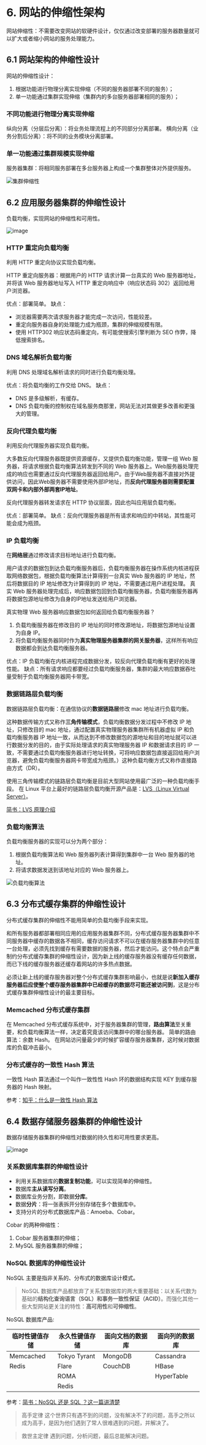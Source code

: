 # 6. 网站的伸缩性架构

网站伸缩性：不需要改变网站的软硬件设计，仅仅通过改变部署的服务器数量就可以扩大或者缩小网站的服务处理能力。



## 6.1 网站架构的伸缩性设计

网站的伸缩性设计：
1. 根据功能进行物理分离实现伸缩（不同的服务器部署不同的服务）；
2. 单一功能通过集群实现伸缩（集群内的多台服务器部署相同的服务）；

### 不同功能进行物理分离实现伸缩

纵向分离（分层后分离）：将业务处理流程上的不同部分分离部署。
横向分离（业务分割后分离）：将不同的业务模块分离部署。

### 单一功能通过集群规模实现伸缩

服务器集群：将相同服务部署在多台服务器上构成一个集群整体对外提供服务。

![集群伸缩性](http://upload-images.jianshu.io/upload_images/2648731-085e92e796720010.jpg?imageMogr2/auto-orient/strip%7CimageView2/2/w/1240)

## 6.2 应用服务器集群的伸缩性设计

负载均衡，实现网站的伸缩性和可用性。

![image](http://upload-images.jianshu.io/upload_images/2648731-669c2b3357ad6ec4.jpg?imageMogr2/auto-orient/strip%7CimageView2/2/w/1240)


### HTTP 重定向负载均衡

利用 HTTP 重定向协议实现负载均衡。

HTTP 重定向服务器：根据用户的 HTTP 请求计算一台真实的 Web 服务器地址，并将该 Web 服务器地址写入 HTTP 重定向响应中（响应状态码 302）返回给用户浏览器。

优点：部署简单。
缺点：
* 浏览器需要两次请求服务器才能完成一次访问，性能较差。
* 重定向服务器自身的处理能力成为瓶颈，集群的伸缩规模有限。
* 使用 HTTP302 响应状态码重定向，有可能使搜索引擎判断为 SEO 作弊，降低搜索排名。


### DNS 域名解析负载均衡

利用 DNS 处理域名解析请求的同时进行负载均衡处理。

优点：将负载均衡的工作交给 DNS。
缺点：
* DNS 是多级解析，有缓存。
* DNS 负载均衡的控制权在域名服务商那里，网站无法对其做更多改善和更强大的管理。

### 反向代理负载均衡

利用反向代理服务器实现负载均衡。

大多数反向代理服务器既提供资源缓存，又提供负载均衡功能，管理一组 Web 服务器，将请求根据负载均衡算法转发到不同的 Web 服务器上。Web服务器处理完成的响应也需要通过反向代理服务器返回给用户。由于Web服务器不直接对外提供访问，因此Web服务器不需要使用外部IP地址，而**反向代理服务器则需要配置双网卡和内部外部两套IP地址**。

反向代理服务器转发请求在 HTTP 协议层面，因此也叫应用层负载均衡。

优点：部署简单。
缺点：反向代理服务器是所有请求和响应的中转站，其性能可能会成为瓶颈。

### IP 负载均衡

在**网络层**通过修改请求目标地址进行负载均衡。

用户请求的数据包到达负载均衡服务器后，负载均衡服务器在操作系统内核进程获取网络数据包，根据负载均衡算法计算得到一台真实 Web 服务器的 IP 地址，然后将数据目的 IP 地址修改为计算得到的 IP 地址，不需要通过用户进程处理。
真实 Web 服务器处理完成后，响应数据包回到负载均衡服务器，负载均衡服务器再将数据包源地址修改为自身的IP地址发送给用户浏览器。

真实物理 Web 服务器响应数据包如何返回给负载均衡服务器？

1. 负载均衡服务器在修改目的 IP 地址的同时修改源地址，将数据包源地址设置为自身 IP。
2. 将负载均衡服务器同时作为**真实物理服务器集群的网关服务器**，这样所有响应数据都会到达负载均衡服务器。

优点：IP 负载均衡在内核进程完成数据分发，较反向代理负载均衡有更好的处理性能。
缺点：所有请求响应都要经过负载均衡服务器，集群的最大响应数据吞吐量受制于负载均衡服务器网卡带宽。

### 数据链路层负载均衡

数据链路层负载均衡：在通信协议的**数据链路层**修改 mac 地址进行负载均衡。

这种数据传输方式又称作**三角传输模式**，负载均衡数据分发过程中不修改 IP 地址，只修改目的 mac 地址，通过配置真实物理服务器集群所有机器虚拟 IP 和负载均衡服务器 IP 地址一致，从而达到不修改数据包的源地址和目的地址就可以进行数据分发的目的，由于实际处理请求的真实物理服务器 IP 和数据请求目的 IP 一致，不需要通过负载均衡服务器进行地址转换，可将响应数据包直接返回给用户浏览器，避免负载均衡服务器网卡带宽成为瓶颈。）这种负载均衡方式又称作直接路由方式（DR）。

使用三角传输模式的链路层负载均衡是目前大型网站使用最广泛的一种负载均衡手段。
在 Linux 平台上最好的链路层负载均衡开源产品是：[LVS（Linux Virtual Server）](http://www.linuxvirtualserver.org/)。

[简书：LVS 原理介绍](https://www.jianshu.com/p/8a61de3f8be9)

### 负载均衡算法

负载均衡服务器的实现可以分为两个部分：
1. 根据负载均衡算法和 Web 服务器列表计算得到集群中一台 Web 服务器的地址。
2. 将请求数据发送到该地址对应的 Web 服务器上。

![负载均衡算法](http://upload-images.jianshu.io/upload_images/2648731-70f45f87f6c29553.jpg?imageMogr2/auto-orient/strip%7CimageView2/2/w/1240)

## 6.3 分布式缓存集群的伸缩性设计

分布式缓存集群的伸缩性不能用简单的负载均衡手段来实现。

和所有服务器都部署相同应用的应用服务器集群不同，分布式缓存服务器集群中不同服务器中缓存的数据各不相同，缓存访问请求不可以在缓存服务器集群中的任意一台处理，必须先找到缓存有需要数据的服务器，然后才能访问。这个特点会严重制约分布式缓存集群的伸缩性设计，因为新上线的缓存服务器没有缓存任何数据，而已下线的缓存服务器还缓存着网站的许多热点数据。

必须让新上线的缓存服务器对整个分布式缓存集群影响最小，也就是说**新加入缓存服务器后应使整个缓存服务器集群中已经缓存的数据尽可能还被访问到**，这是分布式缓存集群伸缩性设计的最主要目标。

### Memcached 分布式缓存集群

在 Memcached 分布式缓存系统中，对于服务器集群的管理，**路由算法**至关重要，和负载均衡算法一样，决定着究竟该访问集群中的哪台服务器。
简单的路由算法：余数 Hash。
在网站访问量最少的时候扩容缓存服务器集群，这时候对数据库的负载冲击最小。

### 分布式缓存的一致性 Hash 算法

一致性 Hash 算法通过一个叫作一致性性 Hash 环的数据结构实现 KEY 到缓存服务器的 Hash 映射。

参考：[知乎：什么是一致性 Hash 算法](https://zhuanlan.zhihu.com/p/34985026)

## 6.4 数据存储服务器集群的伸缩性设计

数据存储服务器集群的伸缩性对数据的持久性和可用性要求更高。

![image](http://upload-images.jianshu.io/upload_images/2648731-1ff6a75372bebe99.jpg?imageMogr2/auto-orient/strip%7CimageView2/2/w/1240)

### 关系数据库集群的伸缩性设计

* 利用关系数据库的**数据复制功能**，可以实现简单的伸缩性。
* 数据库**主从读写分离**。
* 数据库业务分割，即数据**分库**。
* 数据**分片**：将一张表拆开分别存储在多个数据库中。
* 支持分片的分布式数据库产品：Amoeba、Cobar。

Cobar 的两种伸缩性：
1. Cobar 服务器集群的伸缩；
2. MySQL 服务器集群的伸缩；

### NoSQL 数据库的伸缩性设计

NoSQL 主要是指非关系的、分布式的数据库设计模式。

> NoSQL 数据库产品都放弃了关系型数据库的两大重要基础：以关系代数为基础的**结构化查询语言（SQL）**和**事务一致性保证（ACID）**。而强化其他一些大型网站更关注的特性：**高可用性**和**可伸缩性**。

NoSQL 数据库产品:

| 临时性键值存储 | 永久性键值存储 | 面向文档的数据库 | 面向列的数据库 |
| --- | --- | --- | --- |
| Memcached | Tokyo Tyrant | MongoDB | Cassandra |
| Redis | Flare | CouchDB | HBase |
|  | ROMA |  | HyperTable |
|  | Redis |  |  |

参考：[简书：NoSQL 还是 SQL ？这一篇讲清楚](https://www.jianshu.com/p/296bacba3510)

> 高手定律
> 这个世界只有遇不到的问题，没有解决不了的问题，高手之所以成为高手，是因为他们遇到了常人很难遇到的问题，并解决了。

> 救世主定律
> 遇到问题，分析问题，最后总能解决问题。
